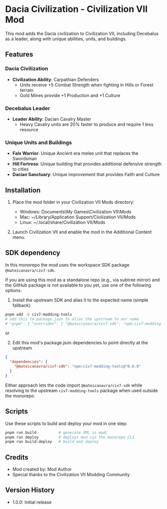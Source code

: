# Dacia Civilization - Civilization VII Mod

This mod adds the Dacia civilization to Civilization VII, including Decebalus as a leader, along with unique abilities, units, and buildings.

## Features

### Dacia Civilization
- **Civilization Ability**: Carpathian Defenders
  - Units receive +5 Combat Strength when fighting in Hills or Forest terrain
  - Gold Mines provide +1 Production and +1 Culture

### Decebalus Leader
- **Leader Ability**: Dacian Cavalry Master
  - Heavy Cavalry units are 20% faster to produce and require 1 less resource

### Unique Units and Buildings
- **Falx Warrior**: Unique Ancient era melee unit that replaces the Swordsman
- **Hill Fortress**: Unique building that provides additional defensive strength to cities
- **Dacian Sanctuary**: Unique improvement that provides Faith and Culture

## Installation

1. Place the mod folder in your Civilization VII Mods directory:
   - Windows: Documents\My Games\Civilization VII\Mods
   - Mac: ~/Library/Application Support/Civilization VII/Mods
   - Linux: ~/.local/share/Civilization VII/Mods

2. Launch Civilization VII and enable the mod in the Additional Content menu.

## SDK dependency

In this monorepo the mod uses the workspace SDK package `@mateicanavra/civ7-sdk`.

If you are using this mod as a standalone repo (e.g., via subtree mirror) and the GitHub package is not available to you yet, use one of the following options:

1) Install the upstream SDK and alias it to the expected name (simple fallback)

```bash
pnpm add -D civ7-modding-tools
# add this to package.json to alias the upstream to our name
# "pnpm": { "overrides": { "@mateicanavra/civ7-sdk": "npm:civ7-modding-tools@^0.0.0" } }
```

or

2) Edit this mod's package.json dependencies to point directly at the upstream

```json
{
  "dependencies": {
    "@mateicanavra/civ7-sdk": "npm:civ7-modding-tools@^0.0.0"
  }
}
```

Either approach lets the code import `@mateicanavra/civ7-sdk` while resolving to the upstream `civ7-modding-tools` package when used outside the monorepo.

## Scripts

Use these scripts to build and deploy your mod in one step:

```bash
pnpm run build          # generate XML in mod/
pnpm run deploy         # deploys mod via the monorepo CLI
pnpm run build:deploy   # build and deploy
```

## Credits

- Mod created by: Mod Author
- Special thanks to the Civilization VII Modding Community

## Version History

- 1.0.0: Initial release
